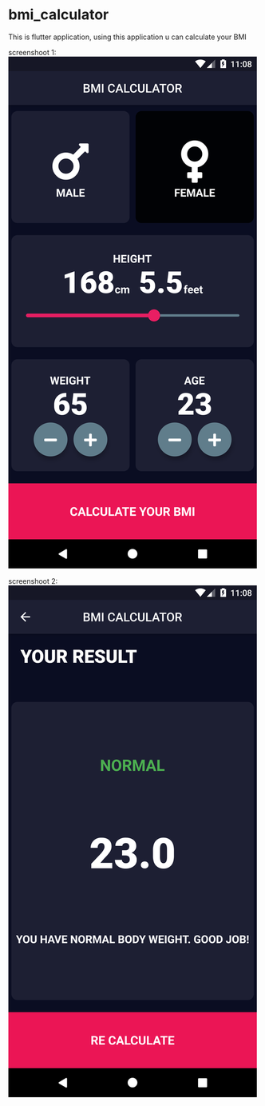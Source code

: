# bmi_calculator

This is flutter application, using this application u can calculate your BMI

screenshoot 1: 
![first_screen](https://github.com/hadiuzzaman524/BMI-Calculator/blob/main/Screenshot_1603861699.png)

screenshoot 2: 
![second_screen](https://github.com/hadiuzzaman524/BMI-Calculator/blob/main/Screenshot_1603861708.png)
